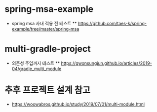 # spring-msa-example

* spring msa 사내 적용 전 테스트
** https://github.com/taes-k/spring-example/tree/master/spring-msa

# multi-gradle-project

* 의존성 주입까지 테스트
** https://gwonsungjun.github.io/articles/2019-04/gradle_multi_module

 # 추후 프로젝트 설계 참고
 
 * https://woowabros.github.io/study/2019/07/01/multi-module.html
